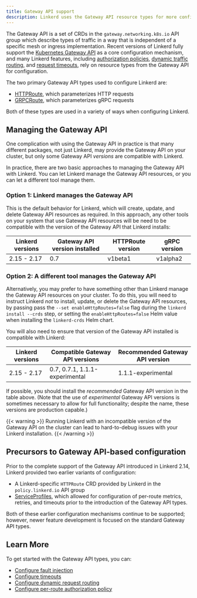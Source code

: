 ```yaml
---
title: Gateway API support
description: Linkerd uses the Gateway API resource types for more configuration.
---
```


The Gateway API is a set of CRDs in the `gateway.networking.k8s.io` API group
which describe types of traffic in a way that is independent of a specific mesh
or ingress implementation. Recent versions of Linkerd fully support the
[Kubernetes Gateway API](https://gateway-api.sigs.k8s.io/) as a core
configuration mechanism, and many Linkerd features, including [authorization
policies][auth-policy], [dynamic traffic routing][dyn-routing], and [request
timeouts][timeouts], rely on resource types from the Gateway API for
configuration.

The two primary Gateway API types used to configure Linkerd are:

- [HTTPRoute], which parameterizes HTTP requests
- [GRPCRoute], which parameterizes gRPC requests

Both of these types are used in a variety of ways when configuring Linkerd.

## Managing the Gateway API

One complication with using the Gateway API in practice is that many different
packages, not just Linkerd, may provide the Gateway API on your cluster, but
only some Gateway API *versions* are compatible with Linkerd.

In practice, there are two basic approaches to managing the Gateway API with
Linkerd. You can let Linkerd manage the Gateway API resources, or you can let a
different tool manage them.

### Option 1: Linkerd manages the Gateway API

This is the default behavior for Linkerd, which will create, update, and delete
Gateway API resources as required. In this approach, any other tools on your
system that use Gateway API resources will be need to be compatible with the
version of the Gateway API that Linkerd installs:

| Linkerd versions | Gateway API version installed | HTTPRoute version | gRPC version |
| ---------------- | ----------------------------- | ----------------- | ------------ |
| 2.15 - 2.17      | 0.7                           | v1beta1           | v1alpha2     |

### Option 2: A different tool manages the Gateway API

Alternatively, you may prefer to have something other than Linkerd manage the
Gateway API resources on your cluster. To do this, you will need to instruct
Linkerd *not* to install, update, or delete the Gateway API resources, by
passing pass the `--set enableHttpRoutes=false` flag during the `linkerd install
--crds` step, or setting the `enableHttpRoutes=false` Helm value when installing
the `linkerd-crds` Helm chart.

You will also need to ensure that version of the Gateway API installed is
compatible with Linkerd:

| Linkerd versions | Compatible Gateway API versions | Recommended Gateway API version |
| ---------------- | ------------------------------- | ------------------------------- |
| 2.15 - 2.17      | 0.7, 0.7.1, 1.1.1-experimental  | 1.1.1-experimental              |

If possible, you should install the *recommended* Gateway API version in the
table above.  (Note that the use of *experimental* Gateway API versions is
sometimes necessary to allow for full functionality; despite the name, these
versions are production capable.)

{{< warning >}}
Running Linkerd with an incompatible version of the Gateway API
on the cluster can lead to hard-to-debug issues with your Linkerd installation.
{{< /warning >}}

## Precursors to Gateway API-based configuration

Prior to the complete support of the Gateway API introduced in Linkerd 2.14,
Linkerd provided two earlier variants of configuration:

- A Linkerd-specific `HTTPRoute` CRD provided by Linkerd in the
  `policy.linkerd.io` API group
- [ServiceProfiles], which allowed for configuration of per-route metrics,
  retries, and timeouts prior to the introduction of the Gateway API types.

Both of these earlier configuration mechanisms continue to be supported;
however, newer feature development is focused on the standard Gateway API
types.

## Learn More

To get started with the Gateway API types, you can:

- [Configure fault injection](../../tasks/fault-injection/)
- [Configure timeouts][timeouts]
- [Configure dynamic request routing][dyn-routing]
- [Configure per-route authorization policy][auth-policy]

[HTTPRoute]: ../../reference/httproute/
[GRPCRoute]: ../../reference/grpcroute/
[Gateway API]: https://gateway-api.sigs.k8s.io/
[Service]: https://kubernetes.io/docs/concepts/services-networking/service/
[Server]: ../../reference/authorization-policy/#server
[auth-policy]: ../../tasks/configuring-per-route-policy/
[dyn-routing]:../../tasks/configuring-dynamic-request-routing/
[timeouts]: ../../features/retries-and-timeouts/
[ServiceProfiles]: ../../features/service-profiles/
